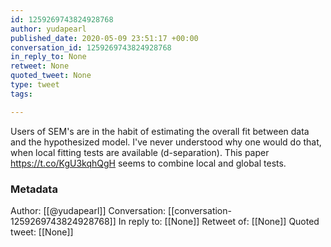 ```yaml
---
id: 1259269743824928768
author: yudapearl
published_date: 2020-05-09 23:51:17 +00:00
conversation_id: 1259269743824928768
in_reply_to: None
retweet: None
quoted_tweet: None
type: tweet
tags:

---
```


Users of SEM's are in the habit of estimating the overall fit between data and the hypothesized model. I've never understood why one would do that, when local fitting tests are available (d-separation). This paper https://t.co/KgU3kqhQgH seems to combine local and global tests.

### Metadata

Author: [[@yudapearl]]
Conversation: [[conversation-1259269743824928768]]
In reply to: [[None]]
Retweet of: [[None]]
Quoted tweet: [[None]]
